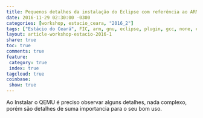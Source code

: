 ```yaml
---
title: Pequenos detalhes da instalação do Eclipse com referência ao ARM GNU Eclipse
date: 2016-11-29 02:30:00 -0300
categories: [workshop, estacio_ceara, "2016_2"]
tags: ["Estácio do Ceará", FIC, arm, gnu, eclipse, plugin, gcc, none, eabi, Workshop, instalação]
layout: article-workshop-estacio-2016-1
share: true
toc: true
comments: true
feature:
 category: true
 index: true
tagcloud: true
coinbase:
 show: true
---
```


Ao Instalar o QEMU é preciso observar alguns detalhes, nada complexo, porém são detalhes de suma importancia para o seu bom uso.

<!--more-->





 
